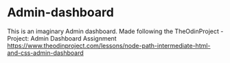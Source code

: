 # Admin-dashboard

This is an imaginary Admin dashboard.
Made following the TheOdinProject - Project: Admin Dashboard Assignment
https://www.theodinproject.com/lessons/node-path-intermediate-html-and-css-admin-dashboard
